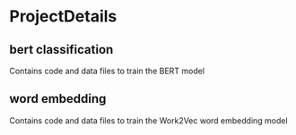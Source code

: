 # ProjectDetails

## bert classification 
Contains code and data files to train the BERT model

## word embedding
Contains code and data files to train the Work2Vec word embedding model
